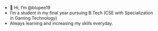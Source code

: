 - 👋 Hi, I’m @blupee19
- I’m a student in my final year pursuing B.Tech (CSE with Specialization in Gaming Technology)
- Always learning and increasing my skills everyday.

<!---
blupee19/blupee19 is a ✨ special ✨ repository because its `README.md` (this file) appears on your GitHub profile.
You can click the Preview link to take a look at your changes.
--->

